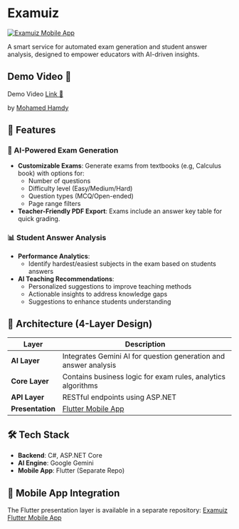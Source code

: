 # Examuiz

[![Examuiz Mobile App](https://img.shields.io/badge/Mobile%20App-Examuiz_Flutter-blue?style=flat&logo=flutter)](https://github.com/MohamedHamdySoftwareEngineer/Examuiz)

A smart service for automated exam generation and student answer analysis, designed to empower educators with AI-driven insights.
## Demo Video 📼

Demo Video [Link 🔗](https://youtu.be/uAMWSMSwIAg?si=GdD7LKihqdCfiHIN) 

by [Mohamed Hamdy](https://github.com/MohamedHamdySoftwareEngineer)



## 🚀 Features

### 📝 AI-Powered Exam Generation
- **Customizable Exams**: Generate exams from textbooks (e.g, Calculus book) with options for:
  - Number of questions
  - Difficulty level (Easy/Medium/Hard)
  - Question types (MCQ/Open-ended)
  - Page range filters
- **Teacher-Friendly PDF Export**: Exams include an answer key table for quick grading.

### 📊 Student Answer Analysis
- **Performance Analytics**:
  - Identify hardest/easiest subjects in the exam based on students answers
- **AI Teaching Recommendations**:
  - Personalized suggestions to improve teaching methods
  - Actionable insights to address knowledge gaps
  - Suggestions to enhance students understanding

## 🧩 Architecture (4-Layer Design)
| Layer          | Description                                                                 |
|----------------|-----------------------------------------------------------------------------|
| **AI Layer**   | Integrates Gemini AI for question generation and answer analysis            |
| **Core Layer** | Contains business logic for exam rules, analytics algorithms                |
| **API Layer**  | RESTful endpoints using ASP.NET                                            |
| **Presentation** | [Flutter Mobile App](https://github.com/MohamedHamdySoftwareEngineer/Examuiz) | 

## 🛠 Tech Stack
- **Backend**: C#, ASP.NET Core
- **AI Engine**: Google Gemini
- **Mobile App**: Flutter (Separate Repo)


## 📱 Mobile App Integration
The Flutter presentation layer is available in a separate repository:
[Examuiz Flutter Mobile App](https://github.com/MohamedHamdySoftwareEngineer/Examuiz)


